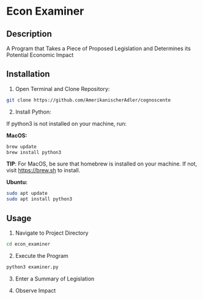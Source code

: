# Econ Examiner

## Description

A Program that Takes a Piece of Proposed Legislation and Determines its Potential Economic Impact

## Installation

1) Open Terminal and Clone Repository:

```bash
git clone https://github.com/AmerikanischerAdler/cognoscente
```

2) Install Python:

If python3 is not installed on your machine, run:

**MacOS:**

```bash
brew update 
brew install python3
``` 

**TIP**: For MacOS, be sure that homebrew is installed on your machine. If not, visit https://brew.sh to install.

**Ubuntu:**

```bash
sudo apt update 
sudo apt install python3
```

## Usage

1) Navigate to Project Directory

```bash
cd econ_examiner
```

2) Execute the Program

```bash
python3 examiner.py
```

3) Enter a Summary of Legislation

4) Observe Impact

